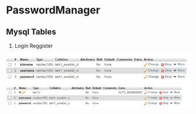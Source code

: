 # PasswordManager


## Mysql Tables

1. Login Reggister


<img src="images/passwords_table_img.JPG" >



<img src="images/users.JPG" >
